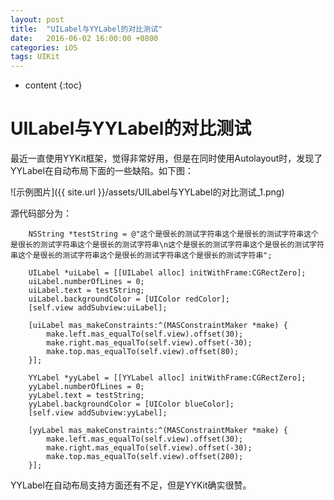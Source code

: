 ```yaml
---
layout: post
title:  "UILabel与YYLabel的对比测试"
date:   2016-06-02 16:00:00 +0800
categories: iOS
tags: UIKit 
---
```


* content
{:toc}


# UILabel与YYLabel的对比测试

最近一直使用YYKit框架，觉得非常好用，但是在同时使用Autolayout时，发现了YYLabel在自动布局下面的一些缺陷。如下图：

![示例图片]({{ site.url }}/assets/UILabel与YYLabel的对比测试_1.png)

源代码部分为：

```objc
    NSString *testString = @"这个是很长的测试字符串这个是很长的测试字符串这个是很长的测试字符串这个是很长的测试字符串\n这个是很长的测试字符串这个是很长的测试字符串这个是很长的测试字符串这个是很长的测试字符串这个是很长的测试字符串";
    
    UILabel *uiLabel = [[UILabel alloc] initWithFrame:CGRectZero];
    uiLabel.numberOfLines = 0;
    uiLabel.text = testString;
    uiLabel.backgroundColor = [UIColor redColor];
    [self.view addSubview:uiLabel];
    
    [uiLabel mas_makeConstraints:^(MASConstraintMaker *make) {
        make.left.mas_equalTo(self.view).offset(30);
        make.right.mas_equalTo(self.view).offset(-30);
        make.top.mas_equalTo(self.view).offset(80);
    }];
    
    YYLabel *yyLabel = [[YYLabel alloc] initWithFrame:CGRectZero];
    yyLabel.numberOfLines = 0;
    yyLabel.text = testString;
    yyLabel.backgroundColor = [UIColor blueColor];
    [self.view addSubview:yyLabel];
    
    [yyLabel mas_makeConstraints:^(MASConstraintMaker *make) {
        make.left.mas_equalTo(self.view).offset(30);
        make.right.mas_equalTo(self.view).offset(-30);
        make.top.mas_equalTo(self.view).offset(280);
    }];
```

YYLabel在自动布局支持方面还有不足，但是YYKit确实很赞。

